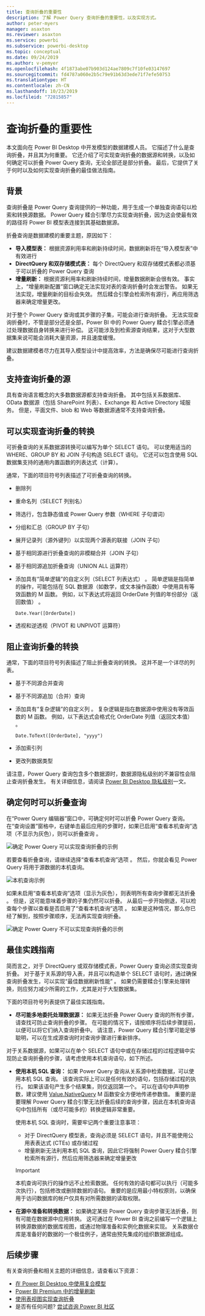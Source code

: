 ```yaml
---
title: 查询折叠的重要性
description: 了解 Power Query 查询折叠的重要性，以及实现方式。
author: peter-myers
manager: asaxton
ms.reviewer: asaxton
ms.service: powerbi
ms.subservice: powerbi-desktop
ms.topic: conceptual
ms.date: 09/24/2019
ms.author: v-pemyer
ms.openlocfilehash: 4f1873abe07b903d124ae7809c7f10fe03147697
ms.sourcegitcommit: fd4787a060e2b5c79e91b63d3ede71f7efe50753
ms.translationtype: HT
ms.contentlocale: zh-CN
ms.lasthandoff: 10/23/2019
ms.locfileid: "72815857"
---
```

# <a name="the-importance-of-query-folding"></a>查询折叠的重要性

本文面向在 Power BI Desktop 中开发模型的数据建模人员。 它描述了什么是查询折叠，并且其为何重要。 它还介绍了可实现查询折叠的数据源和转换，以及如何确定可以折叠 Power Query 查询，无论全部还是部分折叠。 最后，它提供了关于何时以及如何实现查询折叠的最佳做法指南。

## <a name="background"></a>背景

查询折叠是 Power Query 查询提供的一种功能，用于生成一个单独查询语句以检索和转换源数据。 Power Query 糅合引擎尽力实现查询折叠，因为这会使最有效的路径将 Power BI 模型表连接到其基础数据源。

折叠查询是数据建模的重要主题，原因如下：

- **导入模型表：** 根据资源利用率和刷新持续时间，数据刷新将在“导入模型表”中有效进行
- **DirectQuery 和双存储模式表：** 每个 DirectQuery 和双存储模式表都必须基于可以折叠的 Power Query 查询
- **增量刷新：** 根据资源利用率和刷新持续时间，增量数据刷新会很有效。 事实上，“增量刷新配置”窗口确定无法实现对表的查询折叠时会发出警告。 如果无法实现，增量刷新的目标会失效。 然后糅合引擎会检索所有源行，再应用筛选器来确定增量更改。

对于整个 Power Query 查询或其步骤的子集，可能会进行查询折叠。 无法实现查询折叠时，不管是部分还是全部，Power BI 中的 Power Query 糅合引擎必须通过处理数据自身转换来进行补偿。 这可能涉及到检索源查询结果，这对于大型数据集来说可能会消耗大量资源，并且速度缓慢。

建议数据建模者尽力在其导入模型设计中提高效率，方法是确保尽可能进行查询折叠。

## <a name="sources-that-support-query-folding"></a>支持查询折叠的源

具有查询语言概念的大多数数据源都支持查询折叠。 其中包括关系数据库、OData 数据源（包括 SharePoint 列表）、Exchange 和 Active Directory 域服务。 但是，平面文件、blob 和 Web 等数据源通常不支持查询折叠。

## <a name="transformations-that-can-achieve-query-folding"></a>可以实现查询折叠的转换

可折叠查询的关系数据源转换可以编写为单个 SELECT 语句。 可以使用适当的 WHERE、GROUP BY 和 JOIN 子句构造 SELECT 语句。 它还可以包含使用 SQL 数据集支持的通用内置函数的列表达式（计算）。

通常，下面的项目符号列表描述了可折叠查询的转换。

- 删除列
- 重命名列（SELECT 列别名）
- 筛选行，包含静态值或 Power Query 参数（WHERE 子句谓词）
- 分组和汇总（GROUP BY 子句）
- 展开记录列（源外键列）以实现两个源表的联接（JOIN 子句）
- 基于相同源进行折叠查询的非模糊合并（JOIN 子句）
- 基于相同源追加折叠查询（UNION ALL 运算符）
- 添加具有“简单逻辑”的自定义列（SELECT 列表达式）  。 简单逻辑是指简单的操作，可能包括在 SQL 数据源（如数学，或文本操作函数）中使用具有等效函数的 M 函数。 例如，以下表达式将返回 OrderDate 列值的年份部分（返回数值）  。

    ```powerquery-m
    Date.Year([OrderDate])
    ```

- 透视和逆透视（PIVOT 和 UNPIVOT 运算符）

## <a name="transformations-that-prevent-query-folding"></a>阻止查询折叠的转换

通常，下面的项目符号列表描述了阻止折叠查询的转换。 这并不是一个详尽的列表。

- 基于不同源合并查询
- 基于不同源追加（合并）查询
- 添加具有“复杂逻辑”的自定义列  。 复杂逻辑是指在数据源中使用没有等效函数的 M 函数。 例如，以下表达式会格式化 OrderDate 列值（返回文本值）  。

    ```powerquery-m
    Date.ToText([OrderDate], "yyyy")
    ```

- 添加索引列
- 更改列数据类型

请注意，Power Query 查询包含多个数据源时，数据源隐私级别的不兼容性会阻止查询折叠发生。 有关详细信息，请阅读 [Power BI Desktop 隐私级别](../desktop-privacy-levels.md)一文。

## <a name="determine-when-a-query-can-be-folded"></a>确定何时可以折叠查询

在“Power Query 编辑器”窗口中，可确定何时可以折叠 Power Query 查询。 在“查询设置”窗格中，右键单击最后应用的步骤时，如果已启用“查看本机查询”选项（不显示为灰色），则可以折叠查询   。

![确定 Power Query 可以实现查询折叠的示例](media/power-query-folding/query-folding-example.png)

若要查看折叠查询，请继续选择“查看本机查询”选项  。 然后，你就会看见 Power Query 将用于源数据的本机查询。

![本机查询示例](media/power-query-folding/native-query-example.png)

如果未启用“查看本机查询”选项（显示为灰色），则表明所有查询步骤都无法折叠  。 但是，这可能意味着步骤的子集仍然可以折叠。 从最后一步开始倒退，可以检查每个步骤以查看是否启用了“查看本机查询”选项  。 如果是这种情况，那么你已经了解到，按照步骤顺序，无法再实现查询折叠。

![确定 Power Query 不可以实现查询折叠的示例](media/power-query-folding/query-folding-not-example.png)

## <a name="best-practice-guidance"></a>最佳实践指南

简而言之，对于 DirectQuery 或双存储模式表，Power Query 查询必须实现查询折叠。 对于基于关系源的导入表，并且可以构造单个 SELECT 语句时，通过确保查询折叠发生，可以实现“最佳数据刷新性能”  。 如果仍需要糅合引擎来处理转换，则应努力减少所需的工作，尤其是对于大型数据集。

下面的项目符号列表提供了最佳实践指南。

- **尽可能多地委托处理数据源：** 如果无法折叠 Power Query 查询的所有步骤，请查找可防止查询折叠的步骤。 在可能的情况下，请按顺序将后续步骤提前，以便可以将它们纳入查询折叠中。 请注意，Power Query 糅合引擎可能足够聪明，可以在生成源查询时对查询步骤进行重新排序。

对于关系数据源，如果可以在单个 SELECT 语句中或在存储过程的过程逻辑中实现防止查询折叠的步骤，请考虑使用本机查询语句，如下所述。

- **使用本机 SQL 查询：** 如果 Power Query 查询从关系源中检索数据，可以使用本机 SQL 查询。 该查询实际上可以是任何有效的语句，包括存储过程的执行。 如果该语句产生多个结果集，则仅返回第一个。 可以在语句中声明参数，建议使用 [ Value.NativeQuery](/powerquery-m/value-nativequery) M 函数安全方便地传递参数值。 重要的是要理解 Power Query 糅合引擎无法折叠后续的查询步骤，因此在本机查询语句中包括所有（或尽可能多的）转换逻辑非常重要。

    使用本机 SQL 查询时，需要牢记两个重要注意事项：

    - 对于 DirectQuery 模型表，查询必须是 SELECT 语句，并且不能使用公用表表达式 (CTEs) 或存储过程
    - 增量刷新无法利用本机 SQL 查询，因此它将强制 Power Query 糅合引擎检索所有源行，然后应用筛选器来确定增量更改

    > [!IMPORTANT]
    > 本机查询可执行的操作远不止检索数据。 任何有效的语句都可以执行（可能多次执行），包括修改或删除数据的语句。 重要的是应用最小特权原则，以确保用于访问数据库的帐户仅具有对所需数据的读取权限。

- **在源中准备和转换数据：** 如果确定某些 Power Query 查询步骤无法折叠，则有可能在数据源中应用转换。 这可通过在 Power BI 查询之前编写一个逻辑上转换源数据的数据库视图，或通过物理准备和实例化数据来实现。 关系数据仓库是准备好的数据的一个极佳例子，通常由预先集成的组织数据源组成。

## <a name="next-steps"></a>后续步骤

有关查询折叠和相关主题的详细信息，请查看以下资源：

- [在 Power BI Desktop 中使用复合模型](../desktop-composite-models.md)
- [Power BI Premium 中的增量刷新](../service-premium-incremental-refresh.md)
- [使用表视图实现查询折叠](/power-query/handlingqueryfolding)
- 是否有任何问题? [尝试咨询 Power BI 社区](https://community.powerbi.com/)
